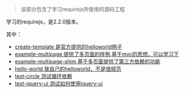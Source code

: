> 该部分包含了学习requirejs所使用的源码工程

学习的requirejs，是2.2.0版本。

其中：

- [create-template 是官方提供的helloworld例子]()
- [example-multipage 提供了多页面的样例,基于mvc的思想，可以学习下]()
- [example-multipage-shim 基于多页面提供了第三方依赖的功能]()
- [hello-world 我自己的helloworld，不是很规范]()
- [test-circle 测试循环依赖]()
- [test-jquery-ui 测试如何使用jquery-ui]()